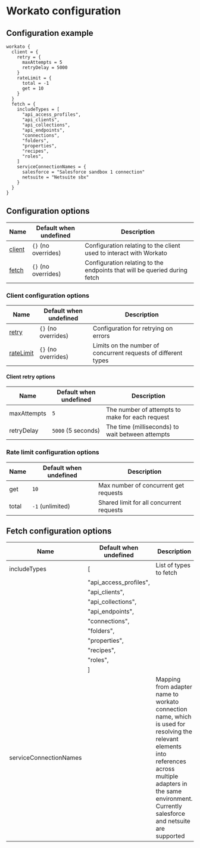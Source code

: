# Workato configuration
## Configuration example
```hcl
workato {
  client = {
    retry = {
      maxAttempts = 5
      retryDelay = 5000
    }
    rateLimit = {
      total = -1
      get = 10
    }
  }
  fetch = {
    includeTypes = [
      "api_access_profiles",
      "api_clients",
      "api_collections",
      "api_endpoints",
      "connections",
      "folders",
      "properties",
      "recipes",
      "roles",
    ]
    serviceConnectionNames = {
      salesforce = "Salesforce sandbox 1 connection"
      netsuite = "Netsuite sbx"
    }
  }
}
```

## Configuration options

| Name                                                     | Default when undefined        | Description
| ---------------------------------------------------------| ------------------------------| -----------
| [client](#client-configuration-options)                  | `{}` (no overrides)             | Configuration relating to the client used to interact with Workato
| [fetch](#fetch-configuration-options)                    | `{}` (no overrides)             | Configuration relating to the endpoints that will be queried during fetch

### Client configuration options

| Name                                                          | Default when undefined   | Description
|---------------------------------------------------------------|--------------------------|------------
| [retry](#retry-configuration-options)                         | `{}` (no overrides)      | Configuration for retrying on errors
| [rateLimit](#rate-limit-configuration-options)                | `{}` (no overrides)      | Limits on the number of concurrent requests of different types

#### Client retry options

| Name           | Default when undefined | Description
|----------------|------------------------|------------
| maxAttempts    | `5`                    | The number of attempts to make for each request
| retryDelay     | `5000` (5 seconds)     | The time (milliseconds) to wait between attempts

### Rate limit configuration options

| Name                                                        | Default when undefined                           | Description
| ------------------------------------------------------------| -------------------------------------------------| -----------
| get                                                         | `10`                                             | Max number of concurrent get requests
| total                                                       | `-1` (unlimited)                                 | Shared limit for all concurrent requests

## Fetch configuration options

| Name                                        | Default when undefined   | Description
|---------------------------------------------|--------------------------|------------
| includeTypes                                | [                        | List of types to fetch
|                                             |   "api_access_profiles", |
|                                             |   "api_clients",         |
|                                             |   "api_collections",     |
|                                             |   "api_endpoints",       |
|                                             |   "connections",         |
|                                             |   "folders",             |
|                                             |   "properties",          |
|                                             |   "recipes",             |
|                                             |   "roles",               |
|                                             |  ]                       |
| serviceConnectionNames                      |                          | Mapping from adapter name to workato connection name, which is used for resolving the relevant elements into references across multiple adapters in the same environment. Currently salesforce and netsuite are supported
